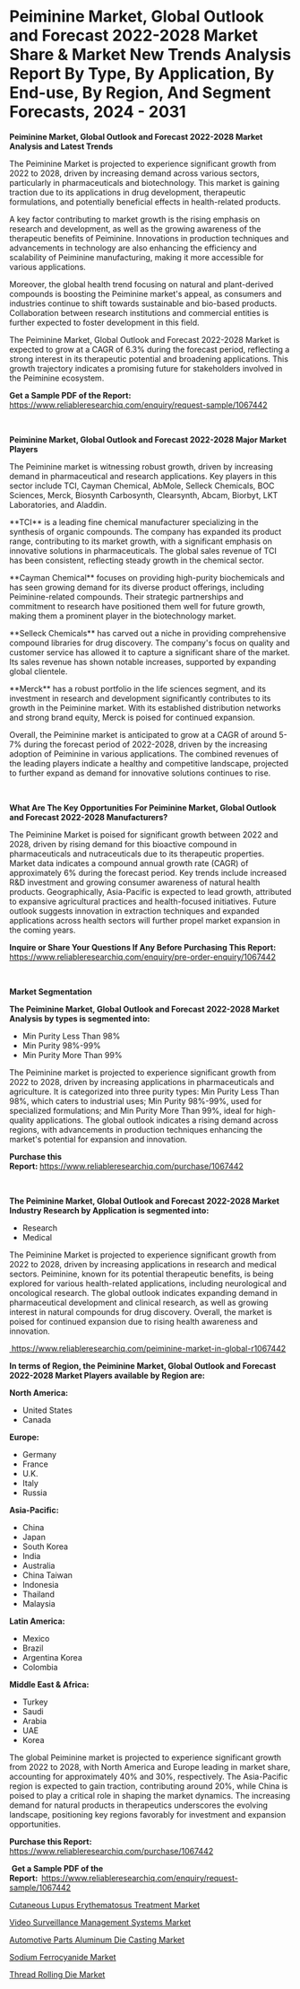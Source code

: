 <p><h1>Peiminine Market, Global Outlook and Forecast 2022-2028 Market Share & Market New Trends Analysis Report By Type, By Application, By End-use, By Region, And Segment Forecasts, 2024 - 2031</h1></p><p><strong>Peiminine Market, Global Outlook and Forecast 2022-2028 Market Analysis and Latest Trends</strong></p>
<p><p>The Peiminine Market is projected to experience significant growth from 2022 to 2028, driven by increasing demand across various sectors, particularly in pharmaceuticals and biotechnology. This market is gaining traction due to its applications in drug development, therapeutic formulations, and potentially beneficial effects in health-related products.</p><p>A key factor contributing to market growth is the rising emphasis on research and development, as well as the growing awareness of the therapeutic benefits of Peiminine. Innovations in production techniques and advancements in technology are also enhancing the efficiency and scalability of Peiminine manufacturing, making it more accessible for various applications.</p><p>Moreover, the global health trend focusing on natural and plant-derived compounds is boosting the Peiminine market's appeal, as consumers and industries continue to shift towards sustainable and bio-based products. Collaboration between research institutions and commercial entities is further expected to foster development in this field.</p><p>The Peiminine Market, Global Outlook and Forecast 2022-2028 Market is expected to grow at a CAGR of 6.3% during the forecast period, reflecting a strong interest in its therapeutic potential and broadening applications. This growth trajectory indicates a promising future for stakeholders involved in the Peiminine ecosystem.</p></p>
<p><strong>Get a Sample PDF of the Report:&nbsp;</strong> <a href="https://www.reliableresearchiq.com/enquiry/request-sample/1067442?utm_campaign=1137&utm_medium=2&utm_source=Github&utm_content=ia&utm_term=04122024&utm_id=peiminine-market-global-outlook-and-forecast-2022-2028">https://www.reliableresearchiq.com/enquiry/request-sample/1067442</a></p>
<p>&nbsp;</p>
<p><strong>Peiminine Market, Global Outlook and Forecast 2022-2028 Major Market Players</strong></p>
<p><p>The Peiminine market is witnessing robust growth, driven by increasing demand in pharmaceutical and research applications. Key players in this sector include TCI, Cayman Chemical, AbMole, Selleck Chemicals, BOC Sciences, Merck, Biosynth Carbosynth, Clearsynth, Abcam, Biorbyt, LKT Laboratories, and Aladdin.</p><p>**TCI** is a leading fine chemical manufacturer specializing in the synthesis of organic compounds. The company has expanded its product range, contributing to its market growth, with a significant emphasis on innovative solutions in pharmaceuticals. The global sales revenue of TCI has been consistent, reflecting steady growth in the chemical sector.</p><p>**Cayman Chemical** focuses on providing high-purity biochemicals and has seen growing demand for its diverse product offerings, including Peiminine-related compounds. Their strategic partnerships and commitment to research have positioned them well for future growth, making them a prominent player in the biotechnology market.</p><p>**Selleck Chemicals** has carved out a niche in providing comprehensive compound libraries for drug discovery. The company's focus on quality and customer service has allowed it to capture a significant share of the market. Its sales revenue has shown notable increases, supported by expanding global clientele.</p><p>**Merck** has a robust portfolio in the life sciences segment, and its investment in research and development significantly contributes to its growth in the Peiminine market. With its established distribution networks and strong brand equity, Merck is poised for continued expansion.</p><p>Overall, the Peiminine market is anticipated to grow at a CAGR of around 5-7% during the forecast period of 2022-2028, driven by the increasing adoption of Peiminine in various applications. The combined revenues of the leading players indicate a healthy and competitive landscape, projected to further expand as demand for innovative solutions continues to rise.</p></p>
<p>&nbsp;</p>
<p><strong>What Are The Key Opportunities For Peiminine Market, Global Outlook and Forecast 2022-2028 Manufacturers?</strong></p>
<p><p>The Peiminine Market is poised for significant growth between 2022 and 2028, driven by rising demand for this bioactive compound in pharmaceuticals and nutraceuticals due to its therapeutic properties. Market data indicates a compound annual growth rate (CAGR) of approximately 6% during the forecast period. Key trends include increased R&D investment and growing consumer awareness of natural health products. Geographically, Asia-Pacific is expected to lead growth, attributed to expansive agricultural practices and health-focused initiatives. Future outlook suggests innovation in extraction techniques and expanded applications across health sectors will further propel market expansion in the coming years.</p></p>
<p><strong>Inquire or Share Your Questions If Any Before Purchasing This Report:</strong> <a href="https://www.reliableresearchiq.com/enquiry/pre-order-enquiry/1067442?utm_campaign=1137&utm_medium=2&utm_source=Github&utm_content=ia&utm_term=04122024&utm_id=peiminine-market-global-outlook-and-forecast-2022-2028">https://www.reliableresearchiq.com/enquiry/pre-order-enquiry/1067442</a></p>
<p>&nbsp;</p>
<p><strong>Market Segmentation</strong></p>
<p><strong>The Peiminine Market, Global Outlook and Forecast 2022-2028 Market Analysis by types is segmented into:</strong></p>
<p><ul><li>Min Purity Less Than 98%</li><li>Min Purity 98%-99%</li><li>Min Purity More Than 99%</li></ul></p>
<p><p>The Peiminine market is projected to experience significant growth from 2022 to 2028, driven by increasing applications in pharmaceuticals and agriculture. It is categorized into three purity types: Min Purity Less Than 98%, which caters to industrial uses; Min Purity 98%-99%, used for specialized formulations; and Min Purity More Than 99%, ideal for high-quality applications. The global outlook indicates a rising demand across regions, with advancements in production techniques enhancing the market's potential for expansion and innovation.</p></p>
<p><strong>Purchase this Report:&nbsp;</strong><a href="https://www.reliableresearchiq.com/purchase/1067442?utm_campaign=1137&utm_medium=2&utm_source=Github&utm_content=ia&utm_term=04122024&utm_id=peiminine-market-global-outlook-and-forecast-2022-2028">https://www.reliableresearchiq.com/purchase/1067442</a></p>
<p>&nbsp;</p>
<p><strong>The Peiminine Market, Global Outlook and Forecast 2022-2028 Market Industry Research by Application is segmented into:</strong></p>
<p><ul><li>Research</li><li>Medical</li></ul></p>
<p><p>The Peiminine Market is projected to experience significant growth from 2022 to 2028, driven by increasing applications in research and medical sectors. Peiminine, known for its potential therapeutic benefits, is being explored for various health-related applications, including neurological and oncological research. The global outlook indicates expanding demand in pharmaceutical development and clinical research, as well as growing interest in natural compounds for drug discovery. Overall, the market is poised for continued expansion due to rising health awareness and innovation.</p></p>
<p><a href="https://www.reliableresearchiq.com/peiminine-market-in-global-r1067442?utm_campaign=1137&utm_medium=2&utm_source=Github&utm_content=ia&utm_term=04122024&utm_id=peiminine-market-global-outlook-and-forecast-2022-2028">&nbsp;https://www.reliableresearchiq.com/peiminine-market-in-global-r1067442</a></p>
<p><strong>In terms of Region, the Peiminine Market, Global Outlook and Forecast 2022-2028 Market Players available by Region are:</strong></p>
<p>
    <p> <strong> North America: </strong>
        <ul>
            <li>United States</li>
            <li>Canada</li>
        </ul>
        </p> 
    <p> <strong> Europe: </strong>
        <ul>
            <li>Germany</li>
            <li>France</li>
            <li>U.K.</li>
            <li>Italy</li>
            <li>Russia</li>
        </ul>
        </p> 
    <p> <strong> Asia-Pacific: </strong>
        <ul>
            <li>China</li>
            <li>Japan</li>
            <li>South Korea</li>
            <li>India</li>
            <li>Australia</li>
            <li>China Taiwan</li>
            <li>Indonesia</li>
            <li>Thailand</li>
            <li>Malaysia</li>
        </ul>
        </p> 
    <p> <strong> Latin America: </strong>
        <ul>
            <li>Mexico</li>
            <li>Brazil</li>
            <li>Argentina Korea</li>
            <li>Colombia</li>
        </ul>
        </p> 
    <p> <strong> Middle East & Africa: </strong>
        <ul>
            <li>Turkey</li>
            <li>Saudi</li>
            <li>Arabia</li>
            <li>UAE</li>
            <li>Korea</li>
        </ul>
    </p>
    </p>
<p><p>The global Peiminine market is projected to experience significant growth from 2022 to 2028, with North America and Europe leading in market share, accounting for approximately 40% and 30%, respectively. The Asia-Pacific region is expected to gain traction, contributing around 20%, while China is poised to play a critical role in shaping the market dynamics. The increasing demand for natural products in therapeutics underscores the evolving landscape, positioning key regions favorably for investment and expansion opportunities.</p></p>
<p><strong>Purchase this Report: </strong><a href="https://www.reliableresearchiq.com/purchase/1067442?utm_campaign=1137&utm_medium=2&utm_source=Github&utm_content=ia&utm_term=04122024&utm_id=peiminine-market-global-outlook-and-forecast-2022-2028">https://www.reliableresearchiq.com/purchase/1067442</a></p>
<p>&nbsp;<strong>Get a Sample PDF of the Report:&nbsp;&nbsp;</strong><a href="https://www.reliableresearchiq.com/enquiry/request-sample/1067442?utm_campaign=1137&utm_medium=2&utm_source=Github&utm_content=ia&utm_term=04122024&utm_id=peiminine-market-global-outlook-and-forecast-2022-2028">https://www.reliableresearchiq.com/enquiry/request-sample/1067442</a></p>
<p><strong></strong></p>
<p><p><a href="https://www.linkedin.com/pulse/overview-cutaneous-lupus-erythematosus-treatment-market-competitive-mbpif?utm_campaign=1137&utm_medium=2&utm_source=Github&utm_content=ia&utm_term=04122024&utm_id=peiminine-market-global-outlook-and-forecast-2022-2028">Cutaneous Lupus Erythematosus Treatment Market</a></p><p><a href="https://www.linkedin.com/pulse/key-trends-growth-drivers-video-surveillance-management-urw5f?utm_campaign=1137&utm_medium=2&utm_source=Github&utm_content=ia&utm_term=04122024&utm_id=peiminine-market-global-outlook-and-forecast-2022-2028">Video Surveillance Management Systems Market</a></p><p><a href="https://www.linkedin.com/pulse/insights-automotive-parts-aluminum-die-casting-market-from-zwaqf?utm_campaign=1137&utm_medium=2&utm_source=Github&utm_content=ia&utm_term=04122024&utm_id=peiminine-market-global-outlook-and-forecast-2022-2028">Automotive Parts Aluminum Die Casting Market</a></p><p><a href="https://issuu.com/reportprime-2/docs/sodium-ferrocyanide-market-size-2030.pptx?utm_campaign=1137&utm_medium=2&utm_source=Github&utm_content=ia&utm_term=04122024&utm_id=peiminine-market-global-outlook-and-forecast-2022-2028">Sodium Ferrocyanide Market</a></p><p><a href="https://issuu.com/reportprime-2/docs/thread-rolling-die-market-size-2030.pptx?utm_campaign=1137&utm_medium=2&utm_source=Github&utm_content=ia&utm_term=04122024&utm_id=peiminine-market-global-outlook-and-forecast-2022-2028">Thread Rolling Die Market</a></p></p>